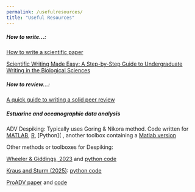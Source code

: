 ```yaml
---
permalink: /usefulresources/
title: "Useful Resources"
---
```


##### How to write...: 

[How to write a scientific paper](https://spie.org/news/photonics-focus/janfeb-2020/how-to-write-a-scientific-paper?SSO=1)

[Scientific Writing Made Easy: A Step-by-Step Guide to Undergraduate Writing in the Biological Sciences](https://esajournals.onlinelibrary.wiley.com/doi/full/10.1002/bes2.1258)



##### How to review...: 

[A quick guide to writing a solid peer review](https://eos.org/science-updates/a-quick-guide-to-writing-a-solid-peer-review)



##### Estuarine and oceanographic data analysis




ADV Despiking: Typically uses Goring & Nikora method. Code written for [MATLAB](https://la.mathworks.com/matlabcentral/fileexchange/15361-despiking), [R](https://rdrr.io/github/jsta/adv/man/spikegornik.html), [Python]( , another toolbox containing a [Matlab version](https://github.com/macvicab/MITT/)

Other methods or toolboxes for Despiking: 

[Wheeler & Giddings, 2023](https://journals.ametsoc.org/view/journals/atot/40/3/JTECH-D-21-0144.1.xml) and [python code](https://github.com/dcwheeler/IG-Dissipation-Processing-Code)

[Kraus and Sturm (2025)](https://ascelibrary.org/doi/10.1061/JHEND8.HYENG-14226):  [python code](https://github.com/FluidSedDynamics/ADV-UKDE-Despiking)

[ProADV paper](https://www.sciencedirect.com/science/article/pii/S2352711024002383#sec0001) and [code](https://github.com/farzadasgari/proadv/)
